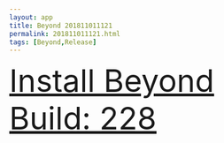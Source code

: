 ```yaml
---
layout: app
title: Beyond 201811011121
permalink: 201811011121.html
tags: [Beyond,Release]
---
```

<div class="pure-g">
    <div class="pure-u-1-1" style="font-size: 4em">
        <a class="pure-button-primary" href="itms-services://?action=download-manifest&url=https%3A%2F%2Flitsungyisigono.github.io%2FTestScript%2Fmanifests%2F201811011121.plist"><i class="fa fa-download" aria-hidden="true"></i>Install Beyond Build: 228</a>
    </div>
</div>